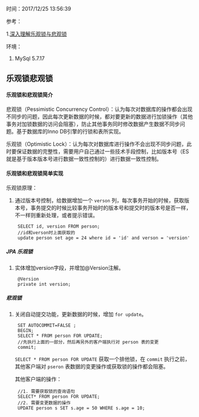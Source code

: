 时间：2017/12/25 13:56:39  
 
参考： 

1.[深入理解乐观锁与悲观锁](http://www.hollischuang.com/archives/934)

环境：

1.  MySql 5.7.17

## 乐观锁悲观锁

#### 乐观锁和悲观锁简介

悲观锁（Pessimistic Concurrency Control）：认为每次对数据库的操作都会出现不同步的问题，因此每次更新数据的时候，都对要更新的数据进行加锁操作（其他事务对加锁数据的访问会阻塞），防止其他事务同时修改数据产生数据不同步问题。基于数据库的Inno DB引擎的行锁和表所实现。

乐观锁（Optimistic Lock）：认为每次对数据库进行操作不会出现不同步问题，此时要保证数据的完整性，需要用户自己通过一些技术手段控制，比如版本号（ES就是基于版本版本号进行数据一致性控制的）进行数据一致性控制。

#### 乐观锁和悲观锁简单实现  

乐观锁原理：

1. 通过版本号控制，给数据增加一个 `verson` 列，每次事务开始的时候，获取版本号，事务提交的时候比较事务开始时的版本号和提交时的版本号是否一样，不一样则重新处理，或者提示错误。

		SELECT id, version FROM person;
		//id和verson时上面获取的
		update person set age = 24 where id = 'id' and verson = 'version'  
  
##### JPA 乐观锁

1. 实体增加version字段，并增加@Version注解。

		@Version
	    private int version;

##### 悲观锁

1. 关闭自动提交功能，更新数据的时候，增加 `for update`。

		SET AUTOCOMMIT=FALSE ;
		BEGIN;
		SELECT * FROM person FOR UPDATE;
		//先执行上面的一部分，然后再另外的客户端执行对 person 表的变更
		commit;

	 `SELECT * FROM person FOR UPDATE` 获取一个排他锁，在 `commit` 执行之前，其他客户端对 `pseron` 表数据的变更操作或获取锁的操作都会阻塞。
	
	其他客户端的操作：
	
		//1. 需要获取锁的查询语句
		SELECT* FROM person FOR UPDATE;
		//2. 需要变更数据的操作
		UPDATE person s SET s.age = 50 WHERE s.age = 10;

